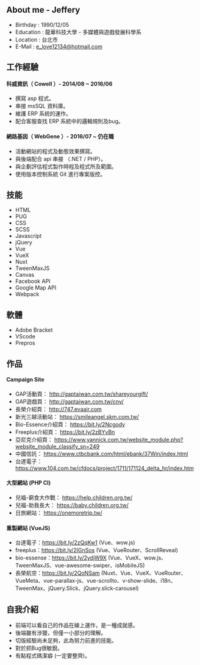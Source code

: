 ## About me - Jeffery

* Birthday : 1990/12/05
* Education : 龍華科技大學 - 多媒體與遊戲發展科學系
* Location : 台北市
* E-Mail : e_love12134@hotmail.com

## 工作經驗

#### 科威資訊（ Cowell ）- 2014/08 ~ 2016/06

* 撰寫 asp 程式。
* 串接 msSQL 資料庫。
* 維護 ERP 系統的運作。
* 配合客服查找 ERP 系統中的邏輯規則及bug。

#### 網路基因（ WebGene ）- 2016/07 ~ 仍在職

* 活動網站的程式及動態效果撰寫。
* 與後端配合 api 串接 （.NET / PHP）。
* 與企劃評估程式製作時程及程式所及範圍。
* 使用版本控制系統 Git 進行專案版控。

## 技能

* HTML
* PUG
* CSS
* SCSS
* Javascript
* jQuery
* Vue
* VueX
* Nuxt
* TweenMaxJS
* Canvas
* Facebook API
* Google Map API
* Webpack

## 軟體

* Adobe Bracket
* VScode
* Prepros


## 作品

#### Campaign Site
* GAP活動頁： http://gaptaiwan.com.tw/shareyourgift/
* GAP遊戲頁： http://gaptaiwan.com.tw/cny/
* 長榮介紹頁： http://747.evaair.com
* 新光三越活動站： https://smileangel.skm.com.tw/
* Bio-Essence介紹頁： https://bit.ly/2Ncgody
* Freeplus介紹頁： https://bit.ly/2zBYvBn
* 亞尼克介紹頁： https://www.yannick.com.tw/website_module.php?website_module_classify_sn=249
* 中國信託： https://www.ctbcbank.com/html/ebank/37Win/index.html
* 台達電子： https://www.104.com.tw/cfdocs/project/1711/171124_delta_hr/index.htm

#### 大型網站 (PHP CI)

* 兒福-窮食大作戰： https://help.children.org.tw/
* 兒福-助我長大： https://baby.children.org.tw/
* 日旅網站： https://onemoretrip.tw/

#### 重製網站 (VueJS)

* 台達電子：https://bit.ly/2zQqKw1 (Vue、wow.js)
* freeplus：https://bit.ly/2IGnSos (Vue、VueRouter、ScrollReveal)
* bio-essense：https://bit.ly/2ydjW9X (Vue、VueX、wow.js、TweenMaxJS、vue-awesome-swiper、isMobileJS)
* 長榮航空：https://bit.ly/2QoNSam (Nuxt、Vue、VueX、VueRouter、VueMeta、vue-parallax-js、vue-scrollto、v-show-slide、i18n、TweenMax、jQuery.Slick、jQuery.slick-carousel)

## 自我介紹

* 前端可以看自己的作品在線上運作，是一種成就感。
* 後端雖有涉獵，但僅一小部分的理解。
* 切版經驗尚未足夠，此為努力前進的技能。
* 對於抓Bug很敏銳。
* 有點程式碼潔癖 (一定要整齊)。
